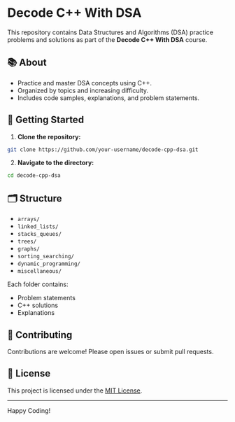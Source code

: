 # Decode C++ With DSA

This repository contains Data Structures and Algorithms (DSA) practice problems and solutions as part of the **Decode C++ With DSA** course.

## 📚 About

- Practice and master DSA concepts using C++.
- Organized by topics and increasing difficulty.
- Includes code samples, explanations, and problem statements.

## 🚀 Getting Started

1. **Clone the repository:**
  ```bash
  git clone https://github.com/your-username/decode-cpp-dsa.git
  ```
2. **Navigate to the directory:**
  ```bash
  cd decode-cpp-dsa
  ```

## 🗂️ Structure

- `arrays/`
- `linked_lists/`
- `stacks_queues/`
- `trees/`
- `graphs/`
- `sorting_searching/`
- `dynamic_programming/`
- `miscellaneous/`

Each folder contains:
- Problem statements
- C++ solutions
- Explanations

## 🤝 Contributing

Contributions are welcome! Please open issues or submit pull requests.

## 📖 License

This project is licensed under the [MIT License](LICENSE).

---
Happy Coding!